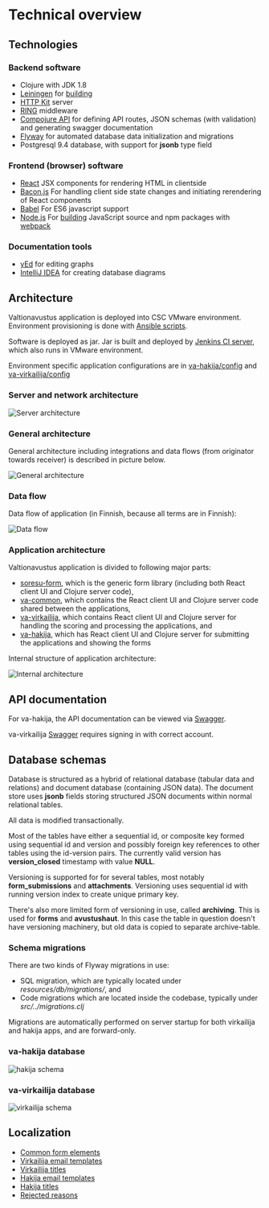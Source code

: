 # Technical overview

## Technologies

### Backend software

* Clojure with JDK 1.8
* [Leiningen](http://leiningen.org) for [building](../README.md)
* [HTTP Kit](http://www.http-kit.org/) server
* [RING](https://github.com/ring-clojure/ring) middleware
* [Compojure API](https://github.com/metosin/compojure-api) for defining
  API routes, JSON schemas (with validation) and generating swagger
  documentation
* [Flyway](http://flywaydb.org) for automated database data
  initialization and migrations
* Postgresql 9.4 database, with support for **jsonb** type field

### Frontend (browser) software

* [React](https://facebook.github.io/react) JSX components for rendering
  HTML in clientside
* [Bacon.js](https://baconjs.github.io/) For handling client side state
  changes and initiating rerendering of React components
* [Babel](https://babeljs.io) For ES6 javascript support
* [Node.js](https://nodejs.org) For [building](../README.md) JavaScript
  source and npm packages with [webpack](https://webpack.js.org/)

### Documentation tools

* [yEd](https://www.yworks.com/products/yed) for editing graphs
* [IntelliJ IDEA](https://www.jetbrains.com/idea/) for creating database
  diagrams

## Architecture

Valtionavustus application is deployed into CSC VMware environment.
Environment provisioning is done with [Ansible
scripts](../servers/README.md).

Software is deployed as jar. Jar is built and deployed by [Jenkins CI
server](https://dev.valtionavustukset.oph.fi/), which also runs in
VMware environment.

Environment specific application configurations are in
[va-hakija/config](../va-hakija/config/) and
[va-virkailija/config](../va-virkailija/config/)

### Server and network architecture

![Server architecture](https://rawgit.com/Opetushallitus/valtionavustus/master/doc/deployment.svg)

### General architecture

General architecture including integrations and data flows (from
originator towards receiver) is described in picture below.

![General architecture](https://rawgit.com/Opetushallitus/valtionavustus/master/doc/architecture.svg)

### Data flow

Data flow of application (in Finnish, because all terms are in Finnish):

![Data flow](https://rawgit.com/Opetushallitus/valtionavustus/master/doc/data-flow.svg)

### Application architecture

Valtionavustus application is divided to following major parts:

* [soresu-form](https://github.com/Opetushallitus/soresu-form), which is
  the generic form library (including both React client UI and Clojure
  server code),
* [va-common](../va-common/), which contains the React client UI and
  Clojure server code shared between the applications,
* [va-virkailija](../va-virkailija/), which contains React
  client UI and Clojure server for handling the scoring and processing
  the applications, and
* [va-hakija](../va-hakija/), which has React client UI and Clojure
  server for submitting the applications and showing the forms

Internal structure of application architecture:

![Internal architecture](https://rawgit.com/Opetushallitus/valtionavustus/master/doc/internal-architecture.svg)

## API documentation

For va-hakija, the API documentation can be viewed via
[Swagger](https://valtionavustukset.oph.fi/doc).

va-virkailija
[Swagger](https://virkailija.valtionavustukset.oph.fi/doc) requires
signing in with correct account.

## Database schemas

Database is structured as a hybrid of relational database (tabular data
and relations) and document database (containing JSON data). The
document store uses **jsonb** fields storing structured JSON documents
within normal relational tables.

All data is modified transactionally.

Most of the tables have either a sequential id, or composite key formed
using sequential id and version and possibly foreign key references to
other tables using the id-version pairs. The currently valid version has
**version_closed** timestamp with value **NULL**.

Versioning is supported for for several tables, most notably
**form_submissions** and **attachments**. Versioning uses sequential id
with running version index to create unique primary key.

There's also more limited form of versioning in use, called
**archiving**. This is used for **forms** and **avustushaut**. In this
case the table in question doesn't have versioning machinery, but old
data is copied to separate archive-table.

### Schema migrations

There are two kinds of Flyway migrations in use:

* SQL migration, which are typically located under
  *resources/db/migrations/*, and
* Code migrations which are located inside the codebase, typically under
  *src/../migrations.clj*

Migrations are automatically performed on server startup for both
virkailija and hakija apps, and are forward-only.

### va-hakija database

![hakija schema](https://rawgit.com/Opetushallitus/valtionavustus/master/doc/hakija.svg)

### va-virkailija database

![virkailija schema](https://rawgit.com/Opetushallitus/valtionavustus/master/doc/virkailija.svg)

## Localization

* [Common form elements](../va-common/resources/public/translations.json)
* [Virkailija email templates](../va-virkailija/resources/email-templates/)
* [Virkailija titles](../va-virkailija/src/oph/va/virkailija/email.clj)
* [Hakija email templates](../va-hakija/resources/email-templates/)
* [Hakija titles](../va-hakija/src/oph/va/hakija/email.clj)
* [Rejected reasons](../va-virkailija/web/va/hakemus-details/rejectedReasonsByLanguage.json)
